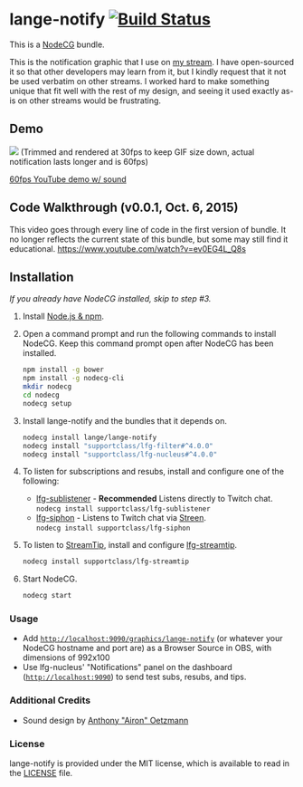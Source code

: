 # lange-notify [![Build Status](https://travis-ci.org/Lange/lange-notify.svg?branch=master)](https://travis-ci.org/Lange/lange-notify)
This is a [NodeCG](http://github.com/nodecg/nodecg) bundle.

This is the notification graphic that I use on [my stream](http://twitch.tv/langeh).
I have open-sourced it so that other developers may learn from it, but I kindly request that it not be used verbatim
on other streams. I worked hard to make something unique that fit well with the rest of my design, and seeing it used
exactly as-is on other streams would be frustrating.

## Demo
<img src="sample.gif?raw=true"/>
(Trimmed and rendered at 30fps to keep GIF size down, actual notification lasts longer and is 60fps)

[60fps YouTube demo w/ sound](https://www.youtube.com/watch?v=yMC4vuoset8)

## Code Walkthrough (v0.0.1, Oct. 6, 2015)
This video goes through every line of code in the first version of bundle. 
It no longer reflects the current state of this bundle, but some may still find it educational. https://www.youtube.com/watch?v=ev0EG4L_Q8s

## Installation
_If you already have NodeCG installed, skip to step #3._

1. Install [Node.js & npm](https://nodejs.org/en/).

2. Open a command prompt and run the following commands to install NodeCG.
Keep this command prompt open after NodeCG has been installed.
	```sh
	npm install -g bower
	npm install -g nodecg-cli
	mkdir nodecg
	cd nodecg
	nodecg setup
	```

3. Install lange-notify and the bundles that it depends on.
	```sh
	nodecg install lange/lange-notify
	nodecg install "supportclass/lfg-filter#^4.0.0"
	nodecg install "supportclass/lfg-nucleus#^4.0.0"
	```

4. To listen for subscriptions and resubs, install and configure one of the following:
	- [lfg-sublistener](https://github.com/SupportClass/lfg-sublistener) - **Recommended** Listens directly to Twitch chat.  
		`nodecg install supportclass/lfg-sublistener`
	- [lfg-siphon](https://github.com/SupportClass/lfg-siphon) - Listens to Twitch chat via [Streen](https://github.com/SupportClass/streen).  
		`nodecg install supportclass/lfg-siphon`
  
5. To listen to [StreamTip](https://streamtip.com), install and configure [lfg-streamtip](https://github.com/SupportClass/lfg-streamtip).
	```sh
	nodecg install supportclass/lfg-streamtip
	```

6. Start NodeCG.
	```sh
	nodecg start
	```

### Usage
- Add [`http://localhost:9090/graphics/lange-notify`](http://localhost:9090/graphics/lange-notify) 
(or whatever your NodeCG hostname and port are) as a Browser Source in OBS, with dimensions of 992x100
- Use lfg-nucleus' "Notifications" panel on the dashboard ([`http://localhost:9090`](http://localhost:9090)) to send test subs, resubs, and tips.

### Additional Credits
- Sound design by [Anthony "Airon" Oetzmann](http://aironaudio.weebly.com/) 

### License
lange-notify is provided under the MIT license, which is available to read in the [LICENSE](LICENSE) file.

